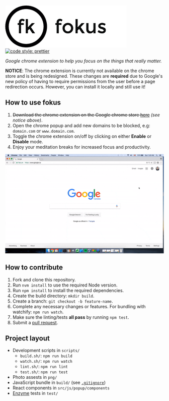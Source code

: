 ![alt-text](https://github.com/williamgrosset/fokus/blob/master/png/fokus_title.png 'fokus') [![code style: prettier](https://img.shields.io/badge/code_style-prettier-ff69b4.svg?style=flat-square)](https://github.com/prettier/prettier)
  
*Google chrome extension to help you focus on the things that really matter.*

**NOTICE**: The chrome extension is currently not available on the chrome store and is being redesigned. These changes are **required** due to Google's new policy of having to require permissions from the user before a page redirection occurs. However, you can install it locally and still use it!

## How to use fokus
1. ~~Download the chrome extension on the Google chrome store [here]()~~ *(see notice above)*.
2. Open the chrome popup and add new domains to be blocked, e.g: `domain.com` or `www.domain.com`.
3. Toggle the chrome extension on/off by clicking on either **Enable** or **Disable** mode.
4. Enjoy your meditation breaks for increased focus and productivity.  

![](https://github.com/williamgrosset/fokus/blob/master/png/example.gif)

## How to contribute
1. Fork and clone this repository.
2. Run `nvm install` to use the required Node version.
3. Run `npm install` to install the required dependencies.
4. Create the build directory: `mkdir build`.
5. Create a branch: `git checkout -b feature-name`.
6. Complete any necessary changes or features. For bundling with watchify: `npm run watch`.
7. Make sure the linting/tests **all pass** by running `npm test`.
8. Submit a [pull request](https://help.github.com/articles/creating-a-pull-request-from-a-fork/).

## Project layout
+ Development scripts in `scripts/`
  * `build.sh/`: `npm run build`
  * `watch.sh/`: `npm run watch`
  * `lint.sh/`: `npm run lint`
  * `test.sh/`: `npm run test`
+ Photo assests in `png/`
+ JavaScript bundle in `build/` (see [`.gitignore`](https://github.com/williamgrosset/fokus/blob/master/.gitignore#L5))
+ React components in `src/js/popup/components`
+ [Enzyme](https://github.com/airbnb/enzyme) tests in `test/`
